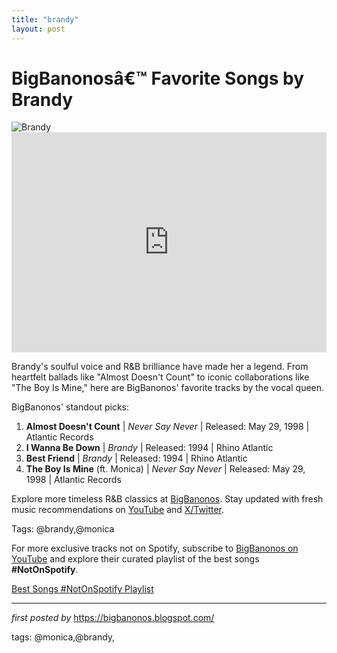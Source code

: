 ```yaml
---
title: "brandy"
layout: post
---
```

<!-- Title of the Post -->
<h1 >BigBanonosâ€™ Favorite Songs by Brandy</h1> <!-- Featured Image -->
<div > <img src="https://i.scdn.co/image/ab67616d0000b273631fa0b99b2d12e9ecd4ae72" alt="Brandy">
</div> <!-- Spotify Embed -->
<div > <iframe src="https://open.spotify.com/embed/playlist/1uhk9FBPm28GkG1Lw5wgby?utm_source=generator" width="100%" height="352" frameBorder="0" allowfullscreen="" allow="autoplay; clipboard-write; encrypted-media; fullscreen; picture-in-picture" loading="lazy"></iframe>
</div> <!-- Introductory Text -->
<p >Brandy's soulful voice and R&B brilliance have made her a legend. From heartfelt ballads like "Almost Doesn't Count" to iconic collaborations like "The Boy Is Mine," here are BigBanonos' favorite tracks by the vocal queen.</p> <!-- Song Highlights -->
<div > <p>BigBanonos' standout picks:</p> <ol> <li><strong>Almost Doesn't Count</strong> | <em>Never Say Never</em> | Released: May 29, 1998 | Atlantic Records</li> <li><strong>I Wanna Be Down</strong> | <em>Brandy</em> | Released: 1994 | Rhino Atlantic</li> <li><strong>Best Friend</strong> | <em>Brandy</em> | Released: 1994 | Rhino Atlantic</li> <li><strong>The Boy Is Mine</strong> (ft. Monica) | <em>Never Say Never</em> | Released: May 29, 1998 | Atlantic Records</li> </ol>
</div> <!-- Footer Links -->
<div > <p>Explore more timeless R&B classics at <a href="https://bigbanonos.blogspot.com/" target="_blank">BigBanonos</a>. Stay updated with fresh music recommendations on <a href="https://www.youtube.com/@BigBanonos" target="_blank">YouTube</a> and <a href="https://x.com/bigbanonos" target="_blank">X/Twitter</a>.</p>
</div> <!-- Tags -->
<p >Tags: @brandy,@monica</p>


<!--Subscribe and Playlist Links-->
<div>
    <p>For more exclusive tracks not on Spotify, subscribe to <a href="https://www.youtube.com/@BigBanonos" target="_blank">BigBanonos on YouTube</a> and explore their curated playlist of the best songs <strong>#NotOnSpotify</strong>.</p>
    <p><a href="https://www.youtube.com/playlist?list=PLtuNtuTatqI0kFahUCbtbfenC_ET5O_tr" target="_blank">Best Songs #NotOnSpotify Playlist<br /></a></p></div>

<hr />

<p><em>first posted by</em> <a href="https://bigbanonos.blogspot.com/" rel="noopener" target="_new">https://bigbanonos.blogspot.com/</a></p>

<p>tags: @monica,@brandy,</p>
